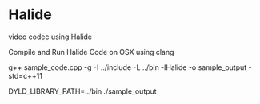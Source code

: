 # Halide
video codec using Halide

Compile and Run Halide Code on OSX using clang

g++ sample_code.cpp -g -I ../include -L ../bin -lHalide -o sample_output -std=c++11

DYLD_LIBRARY_PATH=../bin ./sample_output


